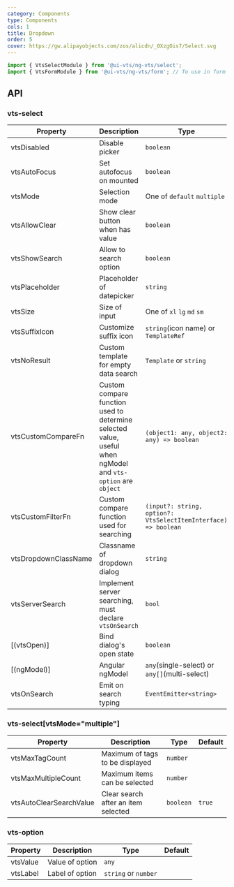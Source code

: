 ```yaml
---
category: Components
type: Components
cols: 1
title: Dropdown
order: 5
cover: https://gw.alipayobjects.com/zos/alicdn/_0XzgOis7/Select.svg
---
```


```ts
import { VtsSelectModule } from '@ui-vts/ng-vts/select';
import { VtsFormModule } from '@ui-vts/ng-vts/form'; // To use in form
```

## API

### vts-select

| Property | Description | Type | Default |
| -------- | ----------- | ---- | ------- |
| vtsDisabled | Disable picker | `boolean` | `false`
| vtsAutoFocus | Set autofocus on mounted | `boolean` | `false`
| vtsMode | Selection mode | One of `default` `multiple` | `default`
| vtsAllowClear | Show clear button when has value | `boolean` | `true`
| vtsShowSearch | Allow to search option | `boolean` | `false`
| vtsPlaceholder | Placeholder of datepicker | `string` | 
| vtsSize | Size of input | One of `xl` `lg` `md` `sm` | `md`
| vtsSuffixIcon | Customize suffix icon | `string`(icon name) or `TemplateRef` | `vts-picker:suffix`
| vtsNoResult | Custom template for empty data search | `Template` or `string` |
| vtsCustomCompareFn | Custom compare function used to determine selected value, useful when ngModel and `vts-option` are `object` | `(object1: any, object2: any) => boolean` | `(object1: any, object2: any) => object1===object2`
| vtsCustomFilterFn | Custom compare function used for searching | `(input?: string, option?: VtsSelectItemInterface) => boolean` |
| vtsDropdownClassName | Classname of dropdown dialog | `string` |
| vtsServerSearch | Implement server searching, must declare `vtsOnSearch` | `bool` | `false`
| [(vtsOpen)] | Bind dialog's open state | `boolean` |
| [(ngModel)] | Angular ngModel | `any`(single-select) or `any[]`(multi-select) |
| vtsOnSearch | Emit on search typing | `EventEmitter<string>` |

### vts-select[vtsMode="multiple"]
| Property | Description | Type | Default |
| -------- | ----------- | ---- | ------- |
| vtsMaxTagCount | Maximum of tags to be displayed | `number` |
| vtsMaxMultipleCount | Maximum items can be selected | `number` |
| vtsAutoClearSearchValue | Clear search after an item selected | `boolean` | `true`


### vts-option

| Property | Description | Type | Default |
| -------- | ----------- | ---- | ------- |
| vtsValue | Value of option | `any` |
| vtsLabel | Label of option | `string` or `number` |